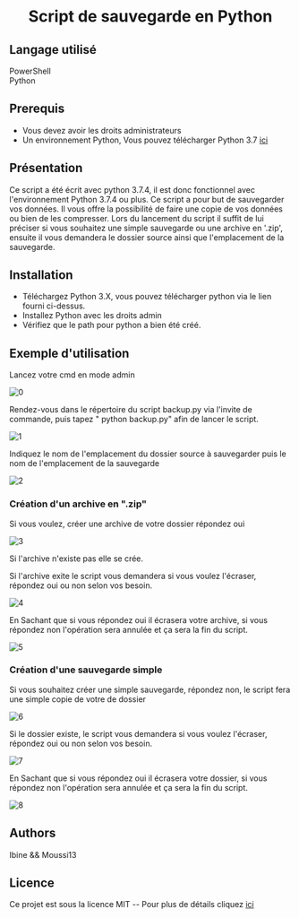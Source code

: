 <center> <h1>Script de sauvegarde en Python</h1> </center>

## Langage utilisé ##  

PowerShell  
Python 

## Prerequis ##
- Vous devez avoir les droits administrateurs  
- Un environnement Python, Vous pouvez télécharger Python 3.7 [ici](  https://www.python.org/ftp/python/3.7.4/python-3.7.4.exe)

## Présentation ##  

Ce script a été écrit avec python 3.7.4,  il est donc fonctionnel avec l'environnement Python 3.7.4 ou plus. Ce script a pour but de sauvegarder vos données. Il vous offre la possibilité de faire une copie de vos données ou bien de les compresser.
Lors du lancement du script il suffit de lui préciser si vous souhaitez une simple sauvegarde ou une archive en '.zip', ensuite il vous demandera le dossier source ainsi que l'emplacement de la sauvegarde.

## Installation ##

- Téléchargez Python 3.X, vous pouvez télécharger python via le lien fourni ci-dessus.
- Installez Python avec les droits admin
- Vérifiez que le path pour python a bien été créé.

## Exemple d'utilisation ##

Lancez votre cmd en mode admin 

![0](https://user-images.githubusercontent.com/52750872/61171631-9ec7d400-a57a-11e9-889a-0768cfb36a03.PNG)

Rendez-vous dans le répertoire du script backup.py via l'invite de commande, puis tapez " python backup.py"  afin de lancer le script. 

![1](https://user-images.githubusercontent.com/52750872/61171632-9ec7d400-a57a-11e9-9f7e-f2613223416b.PNG)

Indiquez le nom de l'emplacement du dossier source à sauvegarder puis le nom de l'emplacement de la sauvegarde 


![2](https://user-images.githubusercontent.com/52750872/61173048-118e7a80-a58e-11e9-8d7d-412966fab132.PNG)

### Création d'un archive en ".zip"

Si vous voulez, créer une archive de votre dossier répondez oui
 
![3](https://user-images.githubusercontent.com/52750872/61171634-9ec7d400-a57a-11e9-9301-05177db3c3c2.PNG)

Si l'archive n'existe pas elle se crée.  

Si l'archive exite le script vous demandera si vous voulez l'écraser, répondez oui ou non selon vos besoin.

![4](https://user-images.githubusercontent.com/52750872/61171635-9ec7d400-a57a-11e9-9d7a-44987feb96b2.PNG)

En Sachant que si vous répondez oui il écrasera votre archive, si vous répondez non l'opération sera annulée et ça sera la fin du script.

![5](https://user-images.githubusercontent.com/52750872/61171627-9e2f3d80-a57a-11e9-9a36-1ab26d155276.PNG)


### Création d'une sauvegarde simple 

Si vous souhaitez créer une simple sauvegarde, répondez non, le script fera une simple copie de votre de dossier 
  
![6](https://user-images.githubusercontent.com/52750872/61171628-9e2f3d80-a57a-11e9-8dda-2e8caf928195.PNG)   

Si le dossier existe, le script vous demandera si vous voulez l'écraser, répondez oui ou non selon vos besoin.

![7](https://user-images.githubusercontent.com/52750872/61171629-9e2f3d80-a57a-11e9-8d02-f2d51d2cbf42.PNG)

En Sachant que si vous répondez oui il écrasera votre dossier, si vous répondez non l'opération sera annulée et ça sera la fin du script.

![8](https://user-images.githubusercontent.com/52750872/61171630-9e2f3d80-a57a-11e9-91f3-974056038743.PNG)

## Authors ##
Ibine && Moussi13 
## Licence ##

Ce projet est sous la licence MIT  -- Pour plus de détails cliquez [ici](https://choosealicense.com/licenses/)

